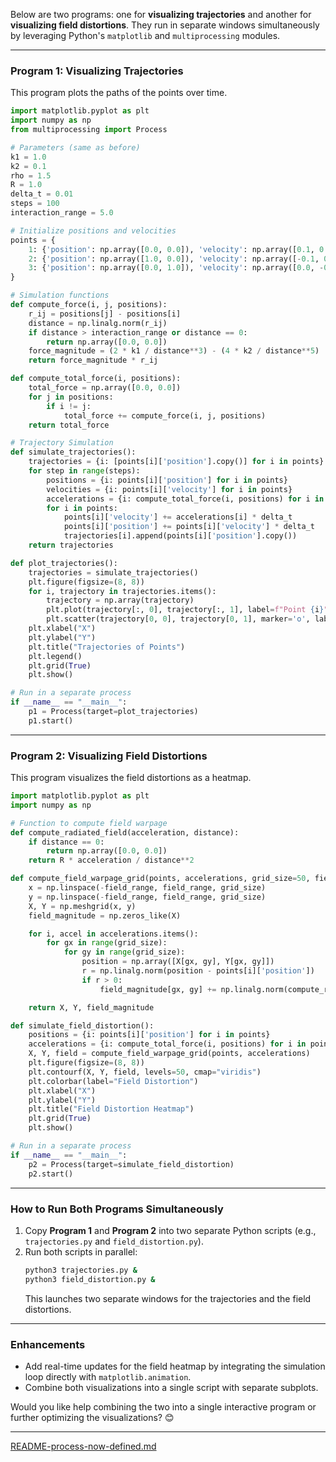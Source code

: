 Below are two programs: one for **visualizing trajectories** and another for **visualizing field distortions**. They run in separate windows simultaneously by leveraging Python's `matplotlib` and `multiprocessing` modules. 

---

### **Program 1: Visualizing Trajectories**

This program plots the paths of the points over time.

```python
import matplotlib.pyplot as plt
import numpy as np
from multiprocessing import Process

# Parameters (same as before)
k1 = 1.0
k2 = 0.1
rho = 1.5
R = 1.0
delta_t = 0.01
steps = 100
interaction_range = 5.0

# Initialize positions and velocities
points = {
    1: {'position': np.array([0.0, 0.0]), 'velocity': np.array([0.1, 0.2])},
    2: {'position': np.array([1.0, 0.0]), 'velocity': np.array([-0.1, 0.1])},
    3: {'position': np.array([0.0, 1.0]), 'velocity': np.array([0.0, -0.1])},
}

# Simulation functions
def compute_force(i, j, positions):
    r_ij = positions[j] - positions[i]
    distance = np.linalg.norm(r_ij)
    if distance > interaction_range or distance == 0:
        return np.array([0.0, 0.0])
    force_magnitude = (2 * k1 / distance**3) - (4 * k2 / distance**5)
    return force_magnitude * r_ij

def compute_total_force(i, positions):
    total_force = np.array([0.0, 0.0])
    for j in positions:
        if i != j:
            total_force += compute_force(i, j, positions)
    return total_force

# Trajectory Simulation
def simulate_trajectories():
    trajectories = {i: [points[i]['position'].copy()] for i in points}
    for step in range(steps):
        positions = {i: points[i]['position'] for i in points}
        velocities = {i: points[i]['velocity'] for i in points}
        accelerations = {i: compute_total_force(i, positions) for i in points}
        for i in points:
            points[i]['velocity'] += accelerations[i] * delta_t
            points[i]['position'] += points[i]['velocity'] * delta_t
            trajectories[i].append(points[i]['position'].copy())
    return trajectories

def plot_trajectories():
    trajectories = simulate_trajectories()
    plt.figure(figsize=(8, 8))
    for i, trajectory in trajectories.items():
        trajectory = np.array(trajectory)
        plt.plot(trajectory[:, 0], trajectory[:, 1], label=f"Point {i}")
        plt.scatter(trajectory[0, 0], trajectory[0, 1], marker='o', label=f"Start {i}")
    plt.xlabel("X")
    plt.ylabel("Y")
    plt.title("Trajectories of Points")
    plt.legend()
    plt.grid(True)
    plt.show()

# Run in a separate process
if __name__ == "__main__":
    p1 = Process(target=plot_trajectories)
    p1.start()
```

---

### **Program 2: Visualizing Field Distortions**

This program visualizes the field distortions as a heatmap.

```python
import matplotlib.pyplot as plt
import numpy as np

# Function to compute field warpage
def compute_radiated_field(acceleration, distance):
    if distance == 0:
        return np.array([0.0, 0.0])
    return R * acceleration / distance**2

def compute_field_warpage_grid(points, accelerations, grid_size=50, field_range=2.0):
    x = np.linspace(-field_range, field_range, grid_size)
    y = np.linspace(-field_range, field_range, grid_size)
    X, Y = np.meshgrid(x, y)
    field_magnitude = np.zeros_like(X)

    for i, accel in accelerations.items():
        for gx in range(grid_size):
            for gy in range(grid_size):
                position = np.array([X[gx, gy], Y[gx, gy]])
                r = np.linalg.norm(position - points[i]['position'])
                if r > 0:
                    field_magnitude[gx, gy] += np.linalg.norm(compute_radiated_field(accel, r))

    return X, Y, field_magnitude

def simulate_field_distortion():
    positions = {i: points[i]['position'] for i in points}
    accelerations = {i: compute_total_force(i, positions) for i in points}
    X, Y, field = compute_field_warpage_grid(points, accelerations)
    plt.figure(figsize=(8, 8))
    plt.contourf(X, Y, field, levels=50, cmap="viridis")
    plt.colorbar(label="Field Distortion")
    plt.xlabel("X")
    plt.ylabel("Y")
    plt.title("Field Distortion Heatmap")
    plt.grid(True)
    plt.show()

# Run in a separate process
if __name__ == "__main__":
    p2 = Process(target=simulate_field_distortion)
    p2.start()
```

---

### **How to Run Both Programs Simultaneously**

1. Copy **Program 1** and **Program 2** into two separate Python scripts (e.g., `trajectories.py` and `field_distortion.py`).
2. Run both scripts in parallel:
   ```bash
   python3 trajectories.py &
   python3 field_distortion.py &
   ```
   This launches two separate windows for the trajectories and the field distortions.

---

### **Enhancements**
- Add real-time updates for the field heatmap by integrating the simulation loop directly with `matplotlib.animation`.
- Combine both visualizations into a single script with separate subplots.

Would you like help combining the two into a single interactive program or further optimizing the visualizations? 😊


---

[README-process-now-defined.md](https://t2m.io/EKYgzSw)

